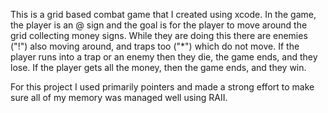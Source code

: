 
This is a grid based combat game that I created using xcode. 
In the game, the player is an @ sign and the goal is for the player to move around the grid collecting money signs. 
While they are doing this there are enemies ("!") also moving around, and traps too ("*") which do not move. 
If the player runs into a trap or an enemy then they die, the game ends, and they lose. 
If the player gets all the money, then the game ends, and they win. 

For this project I used primarily pointers and made a strong effort to make sure all of my memory was managed well using RAII.
